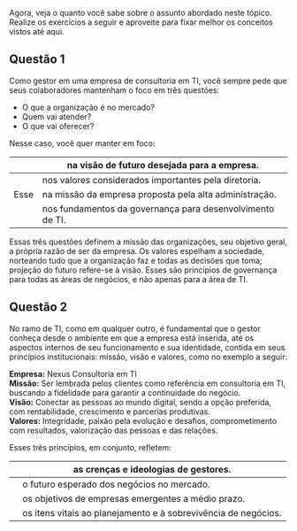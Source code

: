 Agora, veja o quanto você sabe sobre o assunto abordado neste tópico. Realize os exercícios a seguir e aproveite para fixar melhor os conceitos vistos até aqui.

## Questão 1

Como gestor em uma empresa de consultoria em TI, você sempre pede que seus colaboradores mantenham o foco em três questões:

- O que a organização é no mercado?
- Quem vai atender?
- O que vai oferecer?

Nesse caso, você quer manter em foco:

|      | na visão de futuro desejada para a empresa.               |
| ---- | --------------------------------------------------------- |
|      | nos valores considerados importantes pela diretoria.      |
| Esse | na missão da empresa proposta pela alta administração.    |
|      | nos fundamentos da governança para desenvolvimento de TI. |

Essas três questões definem a missão das organizações, seu objetivo geral, a própria razão de ser da empresa. Os valores espelham a sociedade, norteando tudo que a organização faz e todas as decisões que toma; projeção do futuro refere-se à visão. Esses são princípios de governança para todas as áreas de negócios, e não apenas para a área de TI.

## Questão 2

No ramo de TI, como em qualquer outro, é fundamental que o gestor conheça desde o ambiente em que a empresa está inserida, até os aspectos internos de seu funcionamento e sua identidade, contida em seus princípios institucionais: missão, visão e valores, como no exemplo a seguir:

**Empresa:** Nexus Consultoria em TI  
**Missão:** Ser lembrada pelos clientes como referência em consultoria em TI, buscando a fidelidade para garantir a continuidade do negócio.  
**Visão:** Conectar as pessoas ao mundo digital, sendo a opção preferida, com rentabilidade, crescimento e parcerias produtivas.  
**Valores:** Integridade, paixão pela evolução e desafios, comprometimento com resultados, valorização das pessoas e das relações.

Esses três princípios, em conjunto, refletem:

|     | as crenças e ideologias de gestores.                           |
| --- | -------------------------------------------------------------- |
|     | o futuro esperado dos negócios no mercado.                     |
|     | os objetivos de empresas emergentes a médio prazo.             |
|     | os itens vitais ao planejamento e à sobrevivência de negócios. |